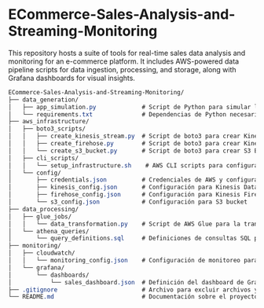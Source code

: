 # ECommerce-Sales-Analysis-and-Streaming-Monitoring
This repository hosts a suite of tools for real-time sales data analysis and monitoring for an e-commerce platform. It includes AWS-powered data pipeline scripts for data ingestion, processing, and storage, along with Grafana dashboards for visual insights. 


```css
ECommerce-Sales-Analysis-and-Streaming-Monitoring/
├── data_generation/
│   ├── app_simulation.py             # Script de Python para simular la generación de datos de ventas
│   └── requirements.txt              # Dependencias de Python necesarias para el script de generación de datos
├── aws_infrastructure/
│   ├── boto3_scripts/
│   │   ├── create_kinesis_stream.py  # Script de boto3 para crear Kinesis Data Stream
│   │   ├── create_firehose.py        # Script de boto3 para crear Kinesis Firehose Delivery Stream
│   │   └── create_s3_bucket.py       # Script de boto3 para crear S3 Bucket
│   ├── cli_scripts/
│   │   └── setup_infrastructure.sh    # AWS CLI scripts para configurar recursos que no se pueden hacer con boto3
│   └── config/
│       ├── credentials.json          # Credenciales de AWS y configuración regional
│       ├── kinesis_config.json       # Configuración para Kinesis Data Stream
│       ├── firehose_config.json      # Configuración para Kinesis Firehose Delivery Stream
│       └── s3_config.json            # Configuración para S3 bucket
├── data_processing/
│   ├── glue_jobs/
│   │   └── data_transformation.py    # Script de AWS Glue para la transformación de datos
│   └── athena_queries/
│       └── query_definitions.sql     # Definiciones de consultas SQL para Athena
├── monitoring/
│   ├── cloudwatch/
│   │   └── monitoring_config.json    # Configuración de monitoreo para CloudWatch
│   └── grafana/
│       └── dashboards/
│           └── sales_dashboard.json  # Definición del dashboard de Grafana para visualización de datos
├── .gitignore                        # Archivo para excluir archivos y carpetas de git
└── README.md                         # Documentación sobre el proyecto, configuración y despliegue

```
